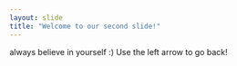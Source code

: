 ```yaml
---
layout: slide
title: "Welcome to our second slide!"
---
```

always believe in yourself :)
Use the left arrow to go back!
